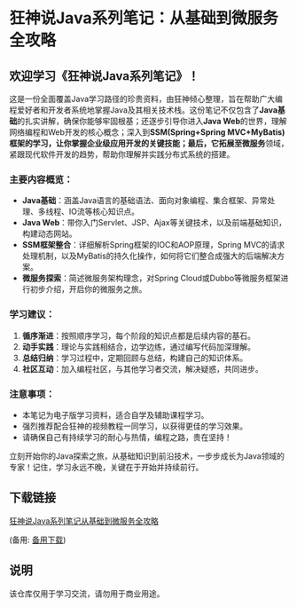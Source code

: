 # 狂神说Java系列笔记：从基础到微服务全攻略

## 欢迎学习《狂神说Java系列笔记》！

这是一份全面覆盖Java学习路径的珍贵资料，由狂神倾心整理，旨在帮助广大编程爱好者和开发者系统地掌握Java及其相关技术栈。这份笔记不仅包含了**Java基础**的扎实讲解，确保你能够牢固根基；还逐步引导你进入**Java Web**的世界，理解网络编程和Web开发的核心概念；深入到**SSM(Spring+Spring MVC+MyBatis)**框架的学习，让你掌握企业级应用开发的关键技能；最后，它拓展至**微服务**领域，紧跟现代软件开发的趋势，帮助你理解并实践分布式系统的搭建。

### 主要内容概览：

- **Java基础**：涵盖Java语言的基础语法、面向对象编程、集合框架、异常处理、多线程、IO流等核心知识点。
- **Java Web**：带你入门Servlet、JSP、Ajax等关键技术，以及前端基础知识，构建动态网站。
- **SSM框架整合**：详细解析Spring框架的IOC和AOP原理，Spring MVC的请求处理机制，以及MyBatis的持久化操作，如何将它们整合成强大的后端解决方案。
- **微服务探索**：简述微服务架构理念，对Spring Cloud或Dubbo等微服务框架进行初步介绍，开启你的微服务之旅。

### 学习建议：

1. **循序渐进**：按照顺序学习，每个阶段的知识点都是后续内容的基石。
2. **动手实践**：理论与实践相结合，边学边练，通过编写代码加深理解。
3. **总结归纳**：学习过程中，定期回顾与总结，构建自己的知识体系。
4. **社区互动**：加入编程社区，与其他学习者交流，解决疑惑，共同进步。

### 注意事项：

- 本笔记为电子版学习资料，适合自学及辅助课程学习。
- 强烈推荐配合狂神的视频教程一同学习，以获得更佳的学习效果。
- 请确保自己有持续学习的耐心与热情，编程之路，贵在坚持！

立刻开始你的Java探索之旅，从基础知识到前沿技术，一步步成长为Java领域的专家！记住，学习永远不晚，关键在于开始并持续前行。

## 下载链接
[狂神说Java系列笔记从基础到微服务全攻略](https://pan.quark.cn/s/908f9fcc9e78) 

(备用: [备用下载](https://pan.baidu.com/s/1nDd5UafuOzzVw-dV-VlfRw?pwd=1234))

## 说明

该仓库仅用于学习交流，请勿用于商业用途。
